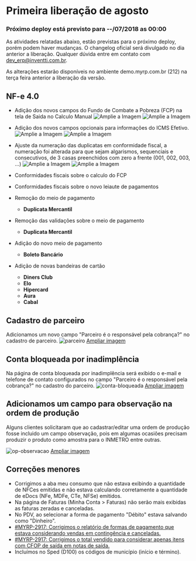 # Primeira liberação de agosto

### Próximo deploy está previsto para --/07/2018 as 00:00
As atividades relatadas abaixo, estão previstas para o próximo deploy, porém podem haver mudanças. O changelog oficial será divulgado no dia anterior a liberação. Qualquer dúvida entre em contato com dev_erp@inventti.com.br.

As alterações estarão disponíveis no ambiente demo.myrp.com.br (212) na terça feira anterior a liberação da versão.

## NF-e 4.0

- Adição dos novos campos do Fundo de Combate a Pobreza (FCP) na tela de Saida no Calculo Manual
![Amplie a Imagem](https://i.imgur.com/yeoyTZY.png)
![Amplie a Imagem](https://i.imgur.com/SAAT4Wk.png)

- Adição dos novos campos opcionais para informações do ICMS Efetivo.
![Amplie a Imagem](https://i.imgur.com/aXb445I.png)
![Amplie a Imagem](https://i.imgur.com/lpYIzsI.png)

- Ajuste da numeração das duplicatas em conformidade fiscal, a numeração foi alterada para que sejam algarismos, sequenciais e consecutivos, de 3 casas preenchidos com zero a frente (001, 002, 003, ...)
![Amplie a Imagem](https://i.imgur.com/ntmqOSx.png)
![Amplie a Imagem](https://i.imgur.com/ilVFkzT.png)

- Conformidades fiscais sobre o calculo do FCP
- Conformidades fiscais sobre o novo leiaute de pagamentos
- Remoção do meio de pagamento 
    - **Duplicata Mercantil**
- Remoção das validações sobre o meio de pagamento 
    - **Duplicata Mercantil**
- Adição do novo meio de pagamento
    - **Boleto Bancário** 
- Adição de novas bandeiras de cartão
    - **Diners Club**
    - **Elo**
    - **Hipercard**
    - **Aura**
    - **Cabal**

## Cadastro de parceiro
Adicionamos um novo campo "Parceiro é o responsável pela cobrança?" no cadastro de parceiro.
![parceiro](https://i.imgur.com/zImolvL.png)
[Ampliar imagem](https://i.imgur.com/zImolvL.png)

## Conta bloqueada por inadimplência
Na página de conta bloqueada por inadimplência será exibido o e-mail e telefone de contato configurados no campo "Parceiro é o responsável pela cobrança?" no cadastro do parceiro.
![conta-bloqueada](https://i.imgur.com/xr87BYd.png)
[Ampliar imagem](https://i.imgur.com/xr87BYd.png)

## Adicionamos um campo para observação na ordem de produção
Alguns clientes solicitaram que ao cadastrar/editar uma ordem de produção fosse incluido um campo observação, pois em algumas ocasiões precisam produzir o produto como amostra para o INMETRO entre outras.

![op-observacao](https://i.imgur.com/MtkuOdv.png)
[Ampliar imagem](https://i.imgur.com/MtkuOdv.png)

## Correções menores
* Corrigimos a aba meu consumo que não estava exibindo a quantidade de NFCes emitidas e não estava calculando corretamente a quantidade de eDocs (NFe, MDFe, CTe, NFSe) emitidos.
* Na página de Faturas (Minha Conta > Faturas) não serão mais exibidas as faturas zeradas e canceladas.
* No PDV, ao selecionar a forma de pagamento "Débito" estava salvando como "Dinheiro".
* [#MYRP-2917: Corrigimos o relatório de formas de pagamento que estava considerando vendas em contingência e canceladas.](https://devmyrp.atlassian.net/browse/MYRP-2917)
* [#MYRP-2917: Corrigimos o total vendido para considerar apenas itens com CFOP de saída em notas de saída.](https://devmyrp.atlassian.net/browse/MYRP-2917)
* Incluímos no Sped (D100) os códigos de município (início e término).
